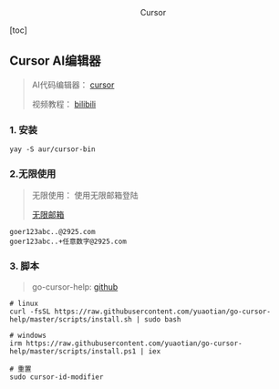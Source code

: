 <center>Cursor</center>









[toc]





## Cursor AI编辑器

> AI代码编辑器： [cursor](https://www.cursor.com/)
>
> 视频教程： [bilibili](https://space.bilibili.com/14097567/channel/collectiondetail?sid=3749940)









### 1. 安装

```shell
yay -S aur/cursor-bin
```











### 2.无限使用

> 无限使用： 使用无限邮箱登陆
>
> [无限邮箱](https://2925.com/)

```shell
goer123abc..@2925.com
goer123abc..+任意数字@2925.com
```







### 3. 脚本

> go-cursor-help: [github](https://github.com/yuaotian/go-cursor-help)

```shell
# linux 
curl -fsSL https://raw.githubusercontent.com/yuaotian/go-cursor-help/master/scripts/install.sh | sudo bash

# windows
irm https://raw.githubusercontent.com/yuaotian/go-cursor-help/master/scripts/install.ps1 | iex

# 重置
sudo cursor-id-modifier
```

